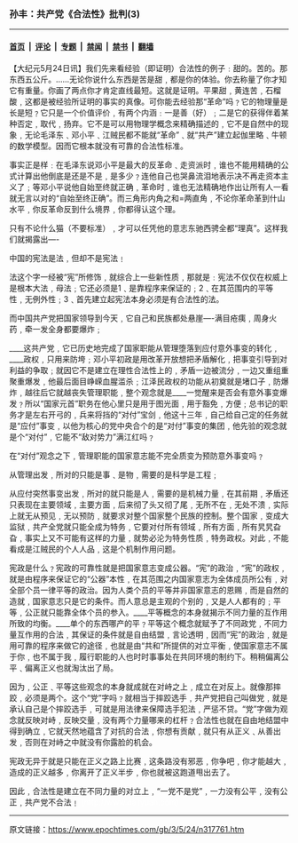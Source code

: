 ### 孙丰：共产党《合法性》批判(3)

---

#### [首页](../../../..?n317761) &nbsp;|&nbsp; [评论](../../../../../epoch-comment?n317761) &nbsp;|&nbsp; [专题](../../../../../epoch-special?n317761) &nbsp;|&nbsp; [禁闻](../../../../../epoch-news?n317761) &nbsp;|&nbsp; [禁书](../../../../../books?n317761) &nbsp;|&nbsp; [翻墙](https://github.com/gfw-breaker/nogfw/blob/master/README.md?n317761)


<div class="post_content" id="artbody" itemprop="articleBody">
 <!-- article content begin -->
 <p>
  【大纪元5月24日讯】我们先来看经验（即证明）合法性的例子﹕甜的。苦的。那东西五公斤。……无论你说什么东西是苦是甜﹐都是你的体验。你去称量了你才知它有重量。你画了两点你才肯定直线最短。这就是证明。平果甜﹐黄连苦﹐石榴酸﹐这都是被经验所证明的事实的真像。可你能去经验那“革命”吗﹖它的物理量是长是短﹖它只是一个价值评价﹐有两个内涵﹕一是善（好）﹔二是它的获得伴着某种否定﹐取代﹐扬弃。它不是可以用物理学概念来精确描述的﹐它不是自然中的现象﹐无论毛泽东﹑邓小平﹑江贼民都不能就“革命”﹑就“共产”建立起伽里略﹑牛顿的数学模型。因而它根本就没有可靠的合法性标准。
 </p>
 <p>
  事实正是样﹕在毛泽东说邓小平是最大的反革命﹑走资派时﹐谁也不能用精确的公式计算出他倒底是还是不是﹐是多少﹖连他自己也哭鼻流泪地表示决不再走资本主义了﹔等邓小平说他自始至终就正确﹐革命时﹐谁也无法精确地作出让所有人一看就无言以对的“自始至终正确”。而三角形内角之和=两直角﹐不论你革命革到什山水平﹐你反革命反到什么境界﹐你都得认这个理。
 </p>
 <p>
  只有不论什么猫（不要标准）﹐才可以任凭他的意志东驰西骋全都“理真”。这样我们就揭露出—-
 </p>
 <p>
  中国的宪法是法﹐但却不是宪法﹗
 </p>
 <p>
  法这个字一经被“宪”所修饰﹐就综合上一些新性质﹐那就是﹕宪法不仅仅在权威上是根本大法﹐母法﹔它还必须是1﹑是靠程序来保证的﹔2﹑在其范围内的平等性﹐无例外性﹔3﹑首先建立起宪法本身必须是有合法性的法。
 </p>
 <p>
  而中国共产党把国家领导到今天﹐它自己和民族都处悬崖—-满目疮痍﹐周身火药﹐牵一发全身都要爆炸﹔
 </p>
 <p>
  ____这共产党﹐它已历史地完成了国家职能从管理堕落到应付意外事变的转化﹐____政权﹐只用来防垮﹔邓小平初政是用改革开放想把矛盾解化﹐把事变引导到对利益的争取﹔就因它不是建立在理性合法性上的﹐矛盾一边被流分﹐一边又重组重聚重爆发﹐他最后面目峥嵘血腥滥杀﹔江泽民政权的功能从初奠就是堵口子﹐防爆炸﹐越往后它就越丧失管理职能﹐整个观念就是____一觉醒来是否会有意外事变爆发﹖所以“国家元首”职务在他心里只是用于图光面﹐用于豁免﹐方便﹔总书记的职务才是左右开弓的﹐兵来将挡的“对付”宝剑﹐他这十三年﹐自己给自己定的任务就是“应付”事变﹐以他为核心的党中央合个的是“对付”事变的集团﹐他先验的观念就是个“对付”﹐它能不“敌对势力”满江红吗﹖
 </p>
 <p>
  在“对付”观念之下﹐管理职能的国家意志能不完全质变为预防意外事变吗﹖
 </p>
 <p>
  从管理出发﹐所对的只能是事﹑是物﹐需要的是科学是工程﹔
 </p>
 <p>
  从应付突然事变出发﹐所对的就只能是人﹐需要的是机械力量﹐在其前期﹐矛盾还只表现在主要领域﹐主要方面﹐后来彻了头又彻了尾﹐无所不在﹐无处不溃﹐实际上就无从预见﹐无以预防﹐就要求对整个国家整个民族的控制。整个国家﹐变成大监狱﹐共产全党就只能全成为特务﹐它要对付所有领域﹐所有方面﹐所有旯旯旮旮﹐事实上又不可能有这样的力量﹐就势必沦为特务性质﹐特务政权。对此﹐不能看成是江贼民的个人人品﹐这是个机制作用问题。
 </p>
 <p>
  宪政是什么﹖宪政的可靠性就是把国家意志变成公器。“宪”的政治﹐“宪”的政权﹐就是由程序来保证它的“公器”本性﹐在其范围之内国家意志为全体成员所公有﹐对全部个员一律平等的政治。因为人类个员的平等并非国家意志的恩赐﹐而是自然的造就﹐国家意志只是它的条件。而人意总是主观的个别的﹐又是人人都有的﹔平等﹐公正就只能靠全体个员的参入。____平等概念的本身就揭示不同力量的互作用所致的均衡。____单个的东西哪产的平﹖平等这个概念就赋予了不同政党﹐不同力量互作用的合法﹐其保证的条件就是自由结盟﹐言论透明﹐因而“宪”的政治﹐就是用可靠的程序来做它的途径﹐也就是由“共和”所提供的对立平衡﹐使国家意志不属于你﹐也不属于我﹐履行职能的人也时时事事处在共同环境的制约下。稍稍偏离公平﹑偏离正义也就淘汰出了局。
 </p>
 <p>
  因为﹐公正﹑平等这些观念的本身就成就在对峙之上﹐成立在对反上。就像那摔跤﹐必须是两个。这个“党”字吗﹖就相当于摔跤选手﹐共产党把自己叫做党﹐就是承认自己是个摔跤选手﹐可就是用法律来保障选手犯法﹐严惩不贷。“党”字做为观念就反映对峙﹐反映交量﹐没有两个力量哪来的杠杆﹖合法性也就在自由地结盟中得到确立﹐它就天然地蕴含了对抗的合法﹐你想有贡献﹐就只有从正义﹑从善出发﹐否则在对峙之中就没有你露脸的机会。
 </p>
 <p>
  宪政无异于就是只能在正义之路上比赛﹐这条路没有邪恶﹐你争吧﹐你才能越大﹐造成的正义越多﹐你离开了正义半步﹐你也就被这跑道甩出去了。
 </p>
 <p>
  因此﹐合法性是建立在不同力量的对立上﹐“一党不是党”﹐一力没有公平﹐没有公正﹐共产党不合法﹗
  <font color="#ffffff">
   (http://www.dajiyuan.com)
  </font>
 </p>
 <!-- article content end -->
 <div id="below_article_ad">
 </div>
</div>


---

原文链接：https://www.epochtimes.com/gb/3/5/24/n317761.htm